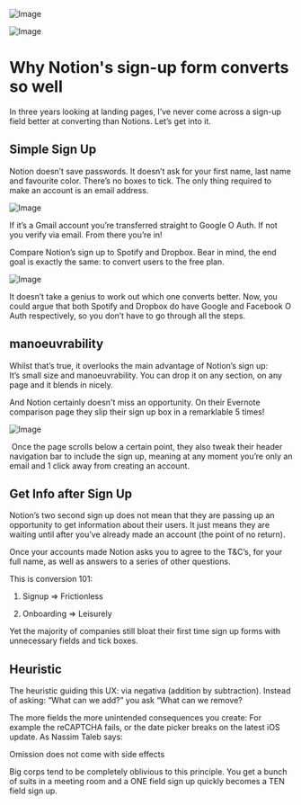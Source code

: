 ![Image](https://ik.imagekit.io/o08ysq9vx/main/notion.png)

![Image](https://ik.imagekit.io/o08ysq9vx/main/notion.png)

# Why Notion's sign-up form converts so well

In three years looking at landing pages, I’ve never come across a sign-up field better at converting than Notions. Let’s get into it.

## Simple Sign Up

Notion doesn’t save passwords. It doesn’t ask for your first name, last name and favourite color. There’s no boxes to tick. The only thing required to make an account is an email address.

![Image](https://s3.amazonaws.com/harrydry/gdmarketing/notion1.png)

If it’s a Gmail account you’re transferred straight to Google O Auth. If not you verify via email. From there you’re in!

Compare Notion’s sign up to Spotify and Dropbox. Bear in mind, the end goal is exactly the same: to convert users to the free plan.

![Image](https://s3.amazonaws.com/harrydry/gdmarketing/notion2.png)

It doesn’t take a genius to work out which one converts better. Now, you could argue that both Spotify and Dropbox do have Google and Facebook O Auth respectively, so you don’t have to go through all the steps.

## manoeuvrability

Whilst that’s true, it overlooks the main advantage of Notion’s sign up: It’s small size and manoeuvrability. You can drop it on any section, on any page and it blends in nicely.

And Notion certainly doesn't miss an opportunity. On their Evernote comparison page they slip their sign up box in a remarklable 5 times!

![Image](https://s3.amazonaws.com/harrydry/gdmarketing/notion4.png)

 Once the page scrolls below a certain point, they also tweak their header navigation bar to include the sign up, meaning at any moment you’re only an email and 1 click away from creating an account.

## Get Info after Sign Up

Notion’s two second sign up does not mean that they are passing up an opportunity to get information about their users. It just means they are waiting until after you’ve already made an account (the point of no return).

Once your accounts made Notion asks you to agree to the T&C’s, for your full name, as well as answers to a series of other questions.

This is conversion 101:

1. Signup => Frictionless

2. Onboarding => Leisurely

Yet the majority of companies still bloat their first time sign up forms with unnecessary fields and tick boxes.

## Heuristic

The heuristic guiding this UX: via negativa (addition by subtraction). Instead of asking: “What can we add?” you ask “What can we remove?

The more fields the more unintended consequences you create: For example the reCAPTCHA fails, or the date picker breaks on the latest iOS update. As Nassim Taleb says:

Omission does not come with side effects

Big corps tend to be completely oblivious to this principle. You get a bunch of suits in a meeting room and a ONE field sign up quickly becomes a TEN field sign up.

